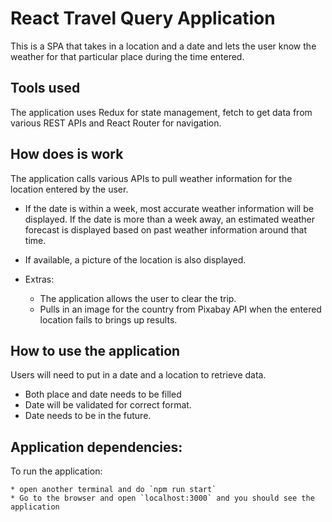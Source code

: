 # React Travel Query Application 

This is a SPA that takes in a location and a date and lets the user know the weather for that particular place during the time entered.

## Tools used

The application uses Redux for state management, fetch to get data from various REST APIs and React Router for navigation.

## How does is work

The application calls various APIs to pull weather information for the location entered by the user. 

- If the date is within a week, most accurate weather information will be displayed. If the date is more than a week away, an estimated weather forecast is displayed based on past weather information around that time.

- If available, a picture of the location is also displayed.

- Extras:
  * The application allows the user to clear the trip.
  * Pulls in an image for the country from Pixabay API when the entered location fails to brings up results. 

## How to use the application

Users will need to put in a date and a location to retrieve data. 

* Both place and date needs to be filled
* Date will be validated for correct format.
* Date needs to be in the future.

## Application dependencies:

  To run the application:

    * open another terminal and do `npm run start`
    * Go to the browser and open `localhost:3000` and you should see the application
